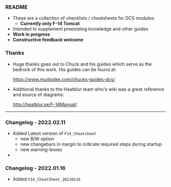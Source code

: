 ### README

- These are a collection of checklists / cheatsheets for DCS modules:
  - **Currently only F-14 Tomcat**
- Intended to supplement preexisting knowledge and other guides
- **Work in progress**
- **Constructive feedback welcome**

### Thanks
- Huge thanks goes out to Chuck and his guides which serve as the bedrock of this work. His guides can be found at:

  https://www.mudspike.com/chucks-guides-dcs/

- Additional thanks to the Heatblur team who's wiki was a great reference and source of diagrams:

  http://heatblur.se/F-14Manual/

---
### Changelog - 2022.02.11
- Added Latest version of `F14_Cheatsheet`
  - new B/W option
  - new changebars in margin to indicate required steps during startup
  - new warning-boxes
-
### Changelog - 2022.01.16
- Added `F14_CheatSheet_20220116`
